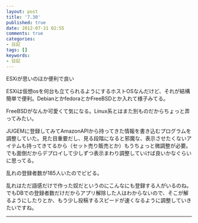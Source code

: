 ```yaml
---
layout: post
title: '7.30'
published: true
date: 2012-07-31 02:55
comments: true
categories:
- 日記
tags: []
keywords:
- 日記
---
```

ESXiが思いのほか便利で良い

ESXiは仮想osを何台も立てられるようにするホストOSなんだけど、それが結構簡単で便利。DebianとかfedoraとかFreeBSDとか入れて様子みてる。

FreeBSDがなんか可愛くて気になる。Linux系とはまた別ものだからちょっと弄ってみたい。

JUGEMに登録してみてAmazonAPIから持ってきた情報を書き込むプログラムを調整していた。見た目重要だし、見る段階になると邪魔な、表示させたくないアイテムも持ってきてるから（セット売り販売とか）もうちょっと微調整が必要。でも面倒だからデプロイして少しずつ表示まわり調整していけば良いかなぐらいに思ってる。

乱れの登録者数が185人いたのでビビる。

乱れはただ語感だけで作った奴だというのにこんなにも登録する人がいるのね。でもDBでの登録者数だけだからアプリ解除した人はわからないので、そこが解るようにしたりとか、もう少し投稿するスピードが速くなるように調整していきたいですね。

---

